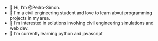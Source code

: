 - 👋  Hi, I’m @Pedro-Simon. 
- :construction: I'm a civil engineering student and love to learn about programming projects in my area.
- 👀  I’m interested in solutions involving civil engineering simulations and web dev.
- 🌱  I’m currently learning python and javascript

<!---
Pedro-Simon/Pedro-Simon is a ✨ special ✨ repository because its `README.md` (this file) appears on your GitHub profile.
You can click the Preview link to take a look at your changes.
--->
